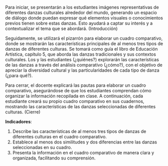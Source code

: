 Para iniciar, se presentarán a los estudiantes imágenes representativas de diferentes danzas culturales alrededor del mundo, generando un espacio de diálogo donde puedan expresar qué elementos visuales o conocimientos previos tienen sobre estas danzas. Esto ayudará a captar su interés y a contextualizar el tema que se abordará. (Introducción)

Seguidamente, se utilizará el pizarrón para elaborar un cuadro comparativo, donde se mostrarán las características principales de al menos tres tipos de danzas de diferentes culturas. Se tomará como guía el libro de Educación Artística, capítulo 5, que aborda las danzas tradicionales y sus contextos culturales. Los y las estudiantes (¿quiénes?) explorarán las características de las danzas a través del análisis comparativo (¿cómo?), con el objetivo de apreciar la diversidad cultural y las particularidades de cada tipo de danza (¿para qué?).

Para cerrar, el docente explicará las pautas para elaborar un cuadro comparativo, asegurándose de que los estudiantes comprendan cómo organizar la información recopilada en clase. A continuación, cada estudiante creará su propio cuadro comparativo en sus cuadernos, mostrando las características de las danzas seleccionadas de diferentes culturas. (Cierre)

**Indicadores**:

1. Describe las características de al menos tres tipos de danzas de diferentes culturas en el cuadro comparativo.
2. Establece al menos dos similitudes y dos diferencias entre las danzas seleccionadas en su cuadro.
3. Presenta la información en el cuadro comparativo de manera clara y organizada, facilitando su comprensión.